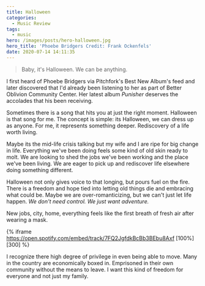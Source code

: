 ```yaml
---
title: Halloween
categories:
  - Music Review
tags:
  - music
hero: /images/posts/hero-halloween.jpg
hero_title: 'Phoebe Bridgers Credit: Frank Ockenfels'
date: 2020-07-14 14:11:35
---
```


> Baby, it's Halloween.  We can be anything.

<!-- more -->

I first heard of Phoebe Bridgers via Pitchfork's Best New Album's feed and later discovered that I'd already been listening to her as part of Better Oblivion Community Center.  Her latest album _Punisher_ deserves the accolades that his been receiving.  

Sometimes there is a song that hits you at just the right moment.  Halloween is that song for me.  The concept is simple: its Halloween, we can dress up as anyone.  For me, it represents something deeper.  Rediscovery of a life worth living.  

Maybe its the mid-life crisis talking but my wife and I are ripe for big change in life.  Everything we've been doing feels some kind of old skin ready to molt.  We are looking to shed the jobs we've been working and the place we've been living.  We are eager to pick up and rediscover life elsewhere doing something different.  

Halloween not only gives voice to that longing, but pours fuel on the fire.  There is a freedom and hope tied into letting old things die and embracing what could be.  Maybe we are over-romanticizing, but we can't just let life happen.  _We don't need control.  We just want adventure._

New jobs, city, home, everything feels like the first breath of fresh air after wearing a mask.

{% iframe https://open.spotify.com/embed/track/7FQ2JgfdkBcBb3BEbu8Axf [100%] [300] %}

I recognize there high degree of privilege in even being able to move.  Many in the country are economically boxed in.  Emprisoned in their own community without the means to leave.   I want this kind of freedom for everyone and not just my family.